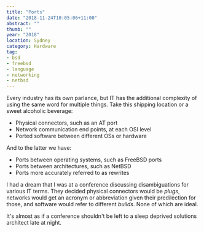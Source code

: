 ```yaml
---
title: "Ports"
date: "2018-11-24T10:05:06+11:00"
abstract: ""
thumb: ""
year: "2018"
location: Sydney
category: Hardware
tag:
- bsd
- freebsd
- language
- networking
- netbsd
---
```

Every industry has its own parlance, but IT has the additional complexity of using the same word for multiple things. Take this shipping location or a sweet alcoholic beverage:

* Physical connectors, such as an AT port
* Network communication end points, at each OSI level
* Ported software between different OSs or hardware

And to the latter we have:

* Ports between operating systems, such as FreeBSD ports
* Ports between architectures, such as NetBSD
* Ports more accurately referred to as rewrites

I had a dream that I was at a conference discussing disambiguations for various IT terms. They decided physical connectors would be *plugs*, networks would get an acronym or abbreviation given their predilection for those, and software would refer to different *builds*. None of which are ideal.

It's almost as if a conference shouldn't be left to a sleep deprived solutions architect late at night.

